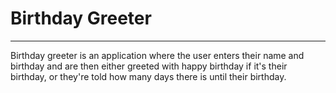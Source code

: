 # Birthday Greeter 
------
Birthday greeter is an application where the user enters their name and birthday and are then either greeted with happy birthday if it's their birthday, or they're told how many days there is until their birthday.
